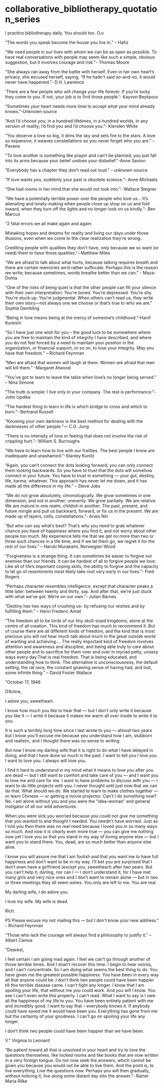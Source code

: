 # collaborative_bibliotherapy_quotation_series
I practice bibliotherapy daily. You should too. O.o 

“The words you speak become the house you live in.”  – Hafiz

"We need people in our lives with whom we can be as open as possible. To have real conversations with people may seem like such a simple, obvious suggestion, but it involves courage and risk."- Thomas Moore

"She always ran away from the battle with herself. Even in her own heart’s privacy, she excused herself, saying, “If he hadn’t said so-and-so, it would never have happened.”- D.H. Lawrence

‘There are a few people who will change your life forever. If you’re lucky they come to you. If not, your job is to find those people.’- Kayvon Beykpour

“Sometimes your heart needs more time to accept what your mind already knows.”-Unknown source

“And I’d choose you; in a hundred lifetimes, in a hundred worlds, in any version of reality, I’d find you and I’d choose you.”- Kiersten White

"You deserve a love so big, it dims the sky and sets fire to the stars. A love so expansive, it weaves constellations so you never forget who you are." – Pavana

"To love another is something
like prayer and can’t be planned, you just fall
into its arms because your belief undoes your disbelief."-Anne Sexton

"Everybody has a chapter they don’t read out loud." – unknown source

“If love wants you, suddenly your past is obsolete science.”- Anne Michaels

“She had rooms in her mind that she would not look into.”- Wallace Stegner

“We have a potentially terrible power over the people who love us… It’s alienating and lonely-making when people close up shop on us and fold inward, when they turn off the lights and no longer look on us kindly.”- Ben Marcus

“2 fatal errors we all make again and again:

Mistaking hopes and dreams for reality and living our days under those illusions, even when we come to the clear realization they’re wrong.

Crediting people with qualities they don’t have, only because we so want (or need) them to *have* those qualities."- Matthew Miles

"We are afraid 
to talk about 
what hurts,
because talking
requires breath 
and there are
certain memories 
we’d rather suffocate. 
Perhaps this is 
the reason we write;
because sometimes, 
words breathe better
than we can." - Maza-Dohta

“One of the risks of being quiet is that the other people can fill your silence with their own interpretation: You’re bored. You’re depressed. You’re shy. You’re stuck up. You’re judgmental. When others can’t read us, they write their own story—not always one we choose or that’s true to who we are.”  Sophia Dembling

“Being in love means being at the mercy of someone’s childhood.”-Hanif Kureishi

“So I have just one wish for you – the good luck to be somewhere where you are free to maintain the kind of integrity I have described, and where you do not feel forced by a need to maintain your position in the organization, or financial support, or so on, to lose your integrity. May you have that freedom.” – Richard Feynman

“Men are afraid that women will laugh at them. Women are afraid that men will kill them.” -Margaret Atwood

"You’ve got to learn to leave the table when love’s no longer being served." – Nina Simone

“The truth is simple: I live only in your company. The rest is performance.”- John Updike

“The hardest thing to learn in life is which bridge to cross and which to burn.”- Bertrand Russell

“Knowing your own darkness is the best method for dealing with the darknesses of other people.”― C.G. Jung

“There is no intensity of love or feeling that does not involve the risk of crippling hurt.”- William S. Burroughs

“We have to learn how to live with our frailties. The best people I know are inadequate and unashamed."-Stanley Kunitz

“Again, you can’t connect the dots looking forward; you can only connect them looking backwards. So you have to trust that the dots will somehow connect in your future. You have to trust in something — your gut, destiny, life, karma, whatever. This approach has never let me down, and it has made all the difference in my life.”  – Steve Jobs

“We do not grow absolutely, chronologically. We grow sometimes in one dimension, and not in another; unevenly. We grow partially. We are relative. We are mature in one realm, childish in another. The past, present, and future mingle and pull us backward, forward, or fix us in the present. We are made up of layers, cells, constellations.”- Anais Nin

“But who can say what’s best? That’s why you need to grab whatever chance you have of happiness where you find it, and not worry about other people too much. My experience tells me that we get no more than two or three such chances in a life time, and if we let them go, we regret it for the rest of our lives.” – Haruki Murakami, Norwegian Wood

“Forgiveness is a strange thing. It can sometimes be easier to forgive our enemies than our friends. It can be hardest of all to forgive people we love. Like all of life’s important coping skills, the ability to forgive and the capacity to let go of resentments most likely take root very early in our lives.”- Fred Rogers

“Perhaps character resembles intelligence, except that character peaks a little later: between twenty and thirty, say. And after that, we’re just stuck with what we’ve got. We’re on our own.”- Julian Barnes

“Destiny has two ways of crushing us- by refusing our wishes and by fulfilling them.” – Henri Frederic Amiel

“The freedom all to be lords of our tiny skull-sized kingdoms, alone at the centre of all creation. This kind of freedom has much to recommend it. But of course there are all different kinds of freedom, and the kind that is most precious you will not hear much talk about much in the great outside world of wanting and achieving…. The really important kind of freedom involves attention and awareness and discipline, and being able truly to care about other people and to sacrifice for them over and over in myriad petty, unsexy ways every day.That is real freedom. That is being educated, and understanding how to think. The alternative is unconsciousness, the default setting, the rat race, the constant gnawing sense of having had, and lost, some infinite thing.” – David Foster Wallace

"October 17, 1946

D’Arline,

I adore you, sweetheart.

I know how much you like to hear that — but I don’t only write it because you like it — I write it because it makes me warm all over inside to write it to you.

It is such a terribly long time since I last wrote to you — almost two years but I know you’ll excuse me because you understand how I am, stubborn and realistic; and I thought there was no sense to writing.

But now I know my darling wife that it is right to do what I have delayed in doing, and that I have done so much in the past. I want to tell you I love you. I want to love you. I always will love you.

I find it hard to understand in my mind what it means to love you after you are dead — but I still want to comfort and take care of you — and I want you to love me and care for me. I want to have problems to discuss with you — I want to do little projects with you. I never thought until just now that we can do that. What should we do. We started to learn to make clothes together — or learn Chinese — or getting a movie projector. Can’t I do something now? No. I am alone without you and you were the “idea-woman” and general instigator of all our wild adventures.

When you were sick you worried because you could not give me something that you wanted to and thought I needed. You needn’t have worried. Just as I told you then there was no real need because I loved you in so many ways so much. And now it is clearly even more true — you can give me nothing now yet I love you so that you stand in my way of loving anyone else — but I want you to stand there. You, dead, are so much better than anyone else alive.

I know you will assure me that I am foolish and that you want me to have full happiness and don’t want to be in my way. I’ll bet you are surprised that I don’t even have a girlfriend (except you, sweetheart) after two years. But you can’t help it, darling, nor can I — I don’t understand it, for I have met many girls and very nice ones and I don’t want to remain alone — but in two or three meetings they all seem ashes. You only are left to me. You are real.

My darling wife, I do adore you.

I love my wife. My wife is dead.

Rich.

PS Please excuse my not mailing this — but I don’t know your new address."  - Richard Feynman 

“Those who lack the courage will always find a philosophy to justify it.” – Albert Camus

"Dearest,                                                                                                                  

I feel certain I am going mad again. I feel we can’t go through another of those terrible times. And I shan’t recover this time. I begin to hear voices, and I can’t concentrate. So I am doing what seems the best thing to do. You have given me the greatest possible happiness. You have been in every way all that anyone could be. I don’t think two people could have been happier till this terrible disease came. I can’t fight any longer. I know that I am spoiling your life, that without me you could work. And you will I know. You see I can’t even write this properly. I can’t read. What I want to say is I owe all the happiness of my life to you. You have been entirely patient with me and incredibly good. I want to say that – everybody knows it. If anybody could have saved me it would have been you. Everything has gone from me but the certainty of your goodness. I can’t go on spoiling your life any longer.

I don’t think two people could have been happier than we have been.

V." Virginia to Leonard 

“Be patient toward all that is unsolved in your heart and try to love the questions themselves, like locked rooms and like books that are now written in a very foreign tongue. Do not now seek the answers, which cannot be given you because you would not be able to live them. And the point is, to live everything. Live the questions now. Perhaps you will then gradually, without noticing it, live along some distant day into the answer.”- Rainer Maria Rilke
